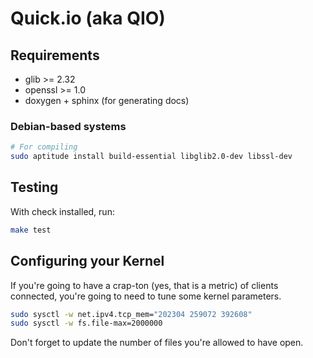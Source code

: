 # Quick.io (aka QIO)

## Requirements

* glib >= 2.32
* openssl >= 1.0
* doxygen + sphinx (for generating docs)

### Debian-based systems

```bash
# For compiling
sudo aptitude install build-essential libglib2.0-dev libssl-dev
```

## Testing

With check installed, run:

```bash
make test
```

## Configuring your Kernel

If you're going to have a crap-ton (yes, that is a metric) of clients connected, you're going to need to tune some kernel parameters.

```bash
sudo sysctl -w net.ipv4.tcp_mem="202304 259072 392608"
sudo sysctl -w fs.file-max=2000000
```

Don't forget to update the number of files you're allowed to have open.